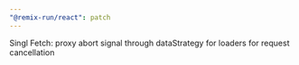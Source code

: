 ```yaml
---
"@remix-run/react": patch
---
```


Singl Fetch: proxy abort signal through dataStrategy for loaders for request cancellation
